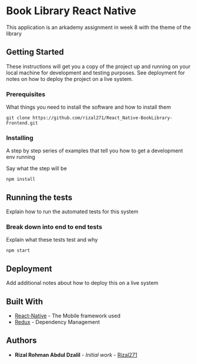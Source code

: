 # Book Library React Native


This application is an arkademy assignment in week 8 with the theme of the library

## Getting Started

These instructions will get you a copy of the project up and running on your local machine for development and testing purposes. See deployment for notes on how to deploy the project on a live system.


### Prerequisites

What things you need to install the software and how to install them

```
git clone https://github.com/rizal271/React_Native-BookLibrary-Frontend.git
```

### Installing

A step by step series of examples that tell you how to get a development env running

Say what the step will be

```
npm install
```




## Running the tests

Explain how to run the automated tests for this system

### Break down into end to end tests

Explain what these tests test and why

```
npm start
```


## Deployment

Add additional notes about how to deploy this on a live system

## Built With

* [React-Native](https://facebook.github.io/react-native/) - The Mobile framework used
* [Redux]() - Dependency Management



## Authors

* **Rizal Rohman Abdul Dzalil** - *Initial work* - [Rizal271](https://github.com/rizal271)
